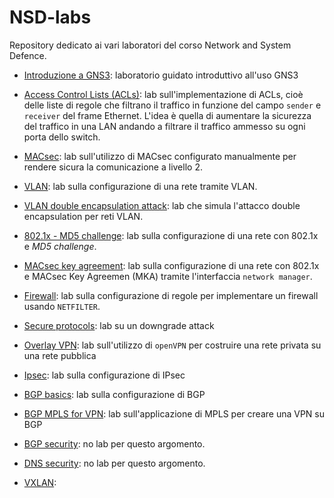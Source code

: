 # NSD-labs

Repository dedicato ai vari laboratori del corso Network and System Defence.

- [Introduzione a GNS3](https://github.com/lucaMastro/NSD_labs/tree/main/lab01-Intro): laboratorio guidato introduttivo all'uso GNS3

- [Access Control Lists (ACLs)](https://github.com/lucaMastro/NSD_labs/tree/main/lab02-ACL): lab sull'implementazione di ACLs, cioè delle liste di regole che filtrano il traffico in funzione del campo `sender` e `receiver` del frame Ethernet. L'idea è quella di aumentare la sicurezza del traffico in una LAN andando a filtrare il traffico ammesso su ogni porta dello switch.

- [MACsec](https://github.com/lucaMastro/NSD_labs/tree/main/lab03-MACsec): lab sull'utilizzo di MACsec configurato manualmente per rendere sicura la comunicazione a livello 2.

- [VLAN](https://github.com/lucaMastro/NSD_labs/tree/main/lab04-VLAN): lab sulla configurazione di una rete tramite VLAN.

- [VLAN double encapsulation attack](https://github.com/lucaMastro/NSD_labs/tree/main/lab04bis-VLAN_attack): lab che simula l'attacco double encapsulation per reti VLAN.

- [802.1x - MD5 challenge](https://github.com/lucaMastro/NSD_labs/tree/main/lab05-802.1x-md5): lab sulla configurazione di una rete con 802.1x e *MD5 challenge*.

- [MACsec key agreement](https://github.com/lucaMastro/NSD_labs/tree/main/lab06-MKA): lab sulla configurazione di una rete con 802.1x e MACsec Key Agreemen (MKA) tramite l'interfaccia `network manager`.

- [Firewall](https://github.com/lucaMastro/NSD_labs/tree/main/lab07-Firewall): lab sulla configurazione di regole per implementare un firewall usando `NETFILTER`.

- [Secure protocols](https://github.com/lucaMastro/NSD_labs/tree/main/lab08-secureProtocols): lab su un downgrade attack

- [Overlay VPN](https://github.com/lucaMastro/NSD_labs/tree/main/lab09-overlayVPN): lab sull'utilizzo di `openVPN` per costruire una rete privata su una rete pubblica

- [Ipsec](https://github.com/lucaMastro/NSD_labs/tree/main/lab10-IPsec): lab sulla configurazione di IPsec

- [BGP basics](https://github.com/lucaMastro/NSD_labs/tree/main/lab11-BGP_basics): lab sulla configurazione di BGP

- [BGP MPLS for VPN](https://github.com/lucaMastro/NSD_labs/tree/main/lab12-BGP-MPLS_VPN): lab sull'applicazione di MPLS per creare una VPN su BGP

- [BGP security](https://github.com/lucaMastro/NSD_labs/tree/main/lab13-BGP-security): no lab per questo argomento. 

- [DNS security](https://github.com/lucaMastro/NSD_labs/tree/main/lab14-DNS-security): no lab per questo argomento. 

- [VXLAN](https://github.com/lucaMastro/NSD_labs/tree/main/lab15-VXLAN):